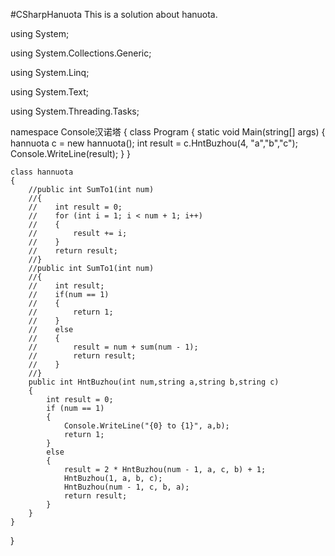 #CSharpHanuota 
This is a solution about hanuota.




using System;

using System.Collections.Generic;

using System.Linq;

using System.Text;

using System.Threading.Tasks;


namespace Console汉诺塔
{
    class Program
    {
        static void Main(string[] args)
        {
            hannuota c = new hannuota();
            int result = c.HntBuzhou(4, "a","b","c");
            Console.WriteLine(result);
        }
    }

    class hannuota
    {
        //public int SumTo1(int num)
        //{
        //    int result = 0;
        //    for (int i = 1; i < num + 1; i++)
        //    {
        //        result += i;
        //    }
        //    return result;
        //}
        //public int SumTo1(int num)
        //{
        //    int result;
        //    if(num == 1)
        //    {
        //        return 1;
        //    }
        //    else
        //    {
        //        result = num + sum(num - 1);
        //        return result;
        //    }
        //}
        public int HntBuzhou(int num,string a,string b,string c)
        {
            int result = 0;
            if (num == 1)
            {
                Console.WriteLine("{0} to {1}", a,b);
                return 1;
            }
            else
            {
                result = 2 * HntBuzhou(num - 1, a, c, b) + 1;
                HntBuzhou(1, a, b, c);
                HntBuzhou(num - 1, c, b, a);
                return result;
            }
        }
    }
}
